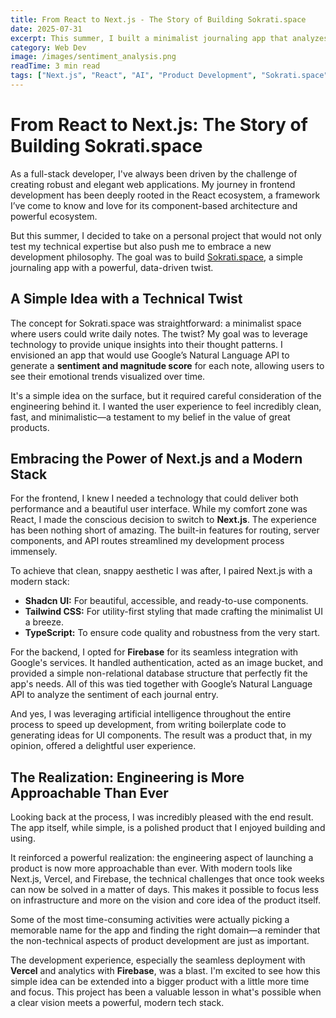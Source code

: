 ```yaml
---
title: From React to Next.js - The Story of Building Sokrati.space
date: 2025-07-31
excerpt: This summer, I built a minimalist journaling app that analyzes emotional trends. This is the story of how I leveraged Next.js, AI, and a modern stack to bring a simple idea to life.
category: Web Dev
image: /images/sentiment_analysis.png
readTime: 3 min read
tags: ["Next.js", "React", "AI", "Product Development", "Sokrati.space"]
---
```


# From React to Next.js: The Story of Building Sokrati.space

As a full-stack developer, I've always been driven by the challenge of creating robust and elegant web applications. My journey in frontend development has been deeply rooted in the React ecosystem, a framework I’ve come to know and love for its component-based architecture and powerful ecosystem.

But this summer, I decided to take on a personal project that would not only test my technical expertise but also push me to embrace a new development philosophy. The goal was to build [Sokrati.space](https://sokrati.space), a simple journaling app with a powerful, data-driven twist.

## A Simple Idea with a Technical Twist

The concept for Sokrati.space was straightforward: a minimalist space where users could write daily notes. The twist? My goal was to leverage technology to provide unique insights into their thought patterns. I envisioned an app that would use Google’s Natural Language API to generate a **sentiment and magnitude score** for each note, allowing users to see their emotional trends visualized over time.

It's a simple idea on the surface, but it required careful consideration of the engineering behind it. I wanted the user experience to feel incredibly clean, fast, and minimalistic—a testament to my belief in the value of great products.

## Embracing the Power of Next.js and a Modern Stack

For the frontend, I knew I needed a technology that could deliver both performance and a beautiful user interface. While my comfort zone was React, I made the conscious decision to switch to **Next.js**. The experience has been nothing short of amazing. The built-in features for routing, server components, and API routes streamlined my development process immensely.

To achieve that clean, snappy aesthetic I was after, I paired Next.js with a modern stack:

- **Shadcn UI:** For beautiful, accessible, and ready-to-use components.
- **Tailwind CSS:** For utility-first styling that made crafting the minimalist UI a breeze.
- **TypeScript:** To ensure code quality and robustness from the very start.

For the backend, I opted for **Firebase** for its seamless integration with Google's services. It handled authentication, acted as an image bucket, and provided a simple non-relational database structure that perfectly fit the app's needs. All of this was tied together with Google’s Natural Language API to analyze the sentiment of each journal entry.

And yes, I was leveraging artificial intelligence throughout the entire process to speed up development, from writing boilerplate code to generating ideas for UI components. The result was a product that, in my opinion, offered a delightful user experience.

## The Realization: Engineering is More Approachable Than Ever

Looking back at the process, I was incredibly pleased with the end result. The app itself, while simple, is a polished product that I enjoyed building and using.

It reinforced a powerful realization: the engineering aspect of launching a product is now more approachable than ever. With modern tools like Next.js, Vercel, and Firebase, the technical challenges that once took weeks can now be solved in a matter of days. This makes it possible to focus less on infrastructure and more on the vision and core idea of the product itself.

Some of the most time-consuming activities were actually picking a memorable name for the app and finding the right domain—a reminder that the non-technical aspects of product development are just as important.

The development experience, especially the seamless deployment with **Vercel** and analytics with **Firebase**, was a blast. I'm excited to see how this simple idea can be extended into a bigger product with a little more time and focus. This project has been a valuable lesson in what's possible when a clear vision meets a powerful, modern tech stack.
